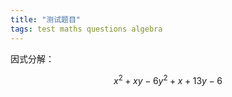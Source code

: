 ```yaml
---
title: "测试题目"
tags: test maths questions algebra
---
```



因式分解：

$$
x^2 + xy - 6y^2 + x + 13y -6
$$